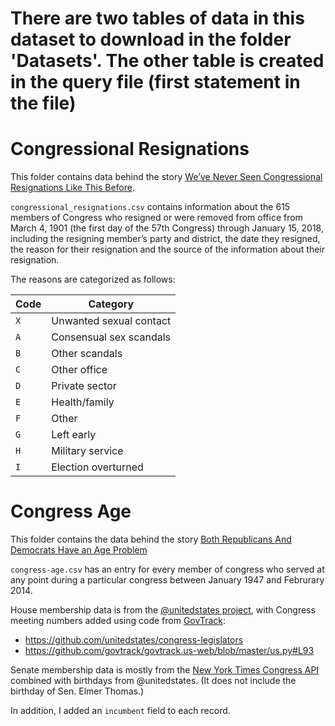 # There are two tables of data in this dataset to download in the folder 'Datasets'. The other table is created in the query file (first statement in the file)

# Congressional Resignations

This folder contains data behind the story [We’ve Never Seen Congressional Resignations Like This Before](https://fivethirtyeight.com/features/more-people-are-resigning-from-congress-than-at-any-time-in-recent-history/).

`congressional_resignations.csv` contains information about the 615 members of Congress who resigned or were removed from office from March 4, 1901 (the first day of the 57th Congress) through January 15, 2018, including the resigning member’s party and district, the date they resigned, the reason for their resignation and the source of the information about their resignation.

The reasons are categorized as follows:

Code | Category
-----| ---------
`X` | Unwanted sexual contact
`A` | Consensual sex scandals
`B` | Other scandals
`C` | Other office
`D` | Private sector
`E` | Health/family
`F` | Other
`G` | Left early
`H` | Military service
`I` | Election overturned


# Congress Age

This folder contains the data behind the story [Both Republicans And Democrats Have an Age Problem](https://fivethirtyeight.com/features/both-republicans-and-democrats-have-an-age-problem/)

`congress-age.csv` has an entry for every member of congress who served at any point during a particular congress between January 1947 and Februrary 2014.

House membership data is from the [@unitedstates project](http://theunitedstates.io/), with Congress meeting numbers added using code from [GovTrack](https://www.govtrack.us/developers/api):

* https://github.com/unitedstates/congress-legislators
* https://github.com/govtrack/govtrack.us-web/blob/master/us.py#L93

Senate membership data is mostly from the [New York Times Congress API](http://developer.nytimes.com/docs/read/congress_api) combined with birthdays from @unitedstates. (It does not include the birthday of Sen. Elmer Thomas.)

In addition, I added an `incumbent` field to each record.

